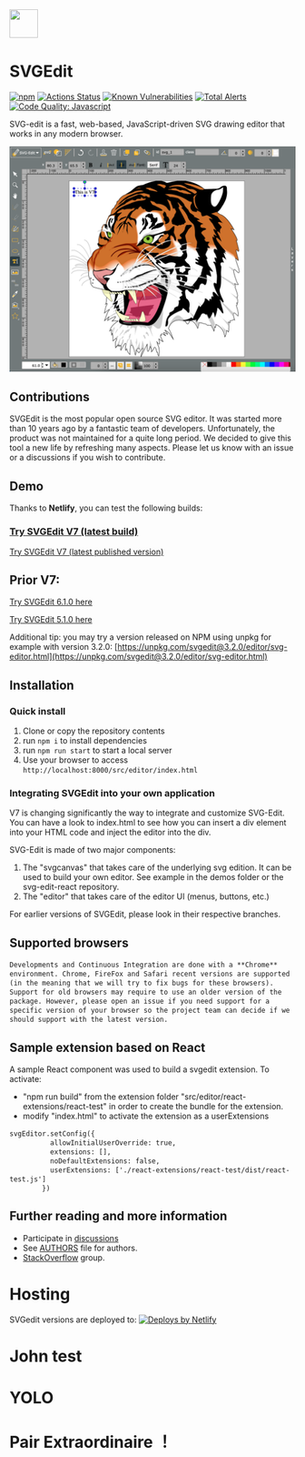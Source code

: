 <img src="https://svg-edit.github.io/svgedit/src/editor/images/logo.svg" width="50" height="50" />

# SVGEdit

[![npm](https://img.shields.io/npm/v/svgedit.svg)](https://www.npmjs.com/package/svgedit)
[![Actions Status](https://github.com/SVG-Edit/svgedit/workflows/Node%20CI/badge.svg)](https://github.com/SVG-Edit/svgedit/actions)
[![Known Vulnerabilities](https://snyk.io/test/github/SVG-Edit/svgedit/badge.svg)](https://snyk.io/test/github/SVG-Edit/svgedit)
[![Total Alerts](https://img.shields.io/lgtm/alerts/g/SVG-Edit/svgedit.svg?logo=lgtm&logoWidth=18)](https://lgtm.com/projects/g/SVG-Edit/svgedit/alerts)
[![Code Quality: Javascript](https://img.shields.io/lgtm/grade/javascript/g/SVG-Edit/svgedit.svg?logo=lgtm&logoWidth=18)](https://lgtm.com/projects/g/SVG-Edit/svgedit/context:javascript)

SVG-edit is a fast, web-based, JavaScript-driven SVG drawing editor that
works in any modern browser.

![screenshot](docs/screenshot.png)
[](https://upload.wikimedia.org/wikipedia/commons/f/fd/Ghostscript_Tiger.svg)

## Contributions

SVGEdit is the most popular open source SVG editor. It was started more than 10 years ago by a fantastic team of developers. Unfortunately, the product was not maintained for a quite long period. We decided to give this tool a new life by refreshing many aspects.
Please let us know with an issue or a discussions if you wish to contribute.
## Demo

Thanks to **Netlify**, you can test the following builds: 

### [Try SVGEdit V7 (latest build)](https://svgedit.netlify.app/editor/index.html)

[Try SVGEdit V7 (latest published version)](https://unpkg.com/svgedit@latest/dist/editor/index.html)

## Prior V7:

[Try SVGEdit 6.1.0 here](https://60a0000fc9900b0008fd268d--svgedit.netlify.app/editor/index.html)

[Try SVGEdit 5.1.0 here](https://unpkg.com/svgedit@5.1.0/editor/svg-editor.html)

Additional tip: you may try a version released on NPM using unpkg for example with version 3.2.0:
[https://unpkg.com/svgedit@3.2.0/editor/svg-editor.html](https://unpkg.com/svgedit@3.2.0/editor/svg-editor.html)

## Installation

### Quick install

1. Clone or copy the repository contents
1. run `npm i` to install dependencies
1. run `npm run start` to start a local server
1. Use your browser to access `http://localhost:8000/src/editor/index.html`

### Integrating SVGEdit into your own application

V7 is changing significantly the way to integrate and customize SVG-Edit. You can have a look to index.html to see how you can insert a div element into your HTML code and inject the editor into the div.

SVG-Edit is made of two major components:
1. The "svgcanvas" that takes care of the underlying svg edition. It can be used to build your own editor. See example in the demos folder or the svg-edit-react repository.
1. The "editor" that takes care of the editor UI (menus, buttons, etc.)

For earlier versions of SVGEdit, please look in their respective branches.
## Supported browsers
    Developments and Continuous Integration are done with a **Chrome** environment. Chrome, FireFox and Safari recent versions are supported (in the meaning that we will try to fix bugs for these browsers).
    Support for old browsers may require to use an older version of the package. However, please open an issue if you need support for a specific version of your browser so the project team can decide if we should support with the latest version.

## Sample extension based on React
A sample React component was used to build a svgedit extension. 
To activate:
- "npm run build" from the extension folder "src/editor/react-extensions/react-test" in order to create the bundle for the extension. 
- modify "index.html" to activate the extension as a userExtensions
```
svgEditor.setConfig({
          allowInitialUserOverride: true,
          extensions: [],
          noDefaultExtensions: false,
          userExtensions: ['./react-extensions/react-test/dist/react-test.js']
        })
```
## Further reading and more information
 * Participate in [discussions](https://github.com/SVG-Edit/svgedit/discussions) 
 * See [AUTHORS](AUTHORS) file for authors.
 * [StackOverflow](https://stackoverflow.com/tags/svg-edit) group.
 
# Hosting
SVGedit versions are deployed to:
[![Deploys by Netlify](https://www.netlify.com/img/global/badges/netlify-color-accent.svg)](https://www.netlify.com)

# John test

# YOLO 

# Pair Extraordinaire ！
